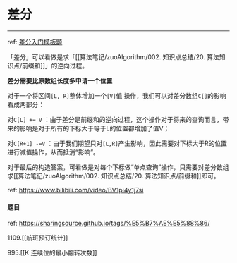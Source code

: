 # 差分

---
ref: [差分入门模板题](https://mp.weixin.qq.com/s?__biz=MzU4NDE3MTEyMA==&mid=2247490329&idx=1&sn=6d448a53cd722bbd990fda82bd262857)

「差分」可以看做是求「[[算法笔记/zuoAlgorithm/002. 知识点总结/20. 算法知识点/前缀和]]」的逆向过程。

**差分需要比原数组长度多申请一个位置**

对于一个将区间`[L, R]`整体增加一个`[V]`值 操作，我们可以对差分数组`C[]`的影响看成两部分：

对`C[L] += V` ：由于差分是前缀和的逆向过程，这个操作对于将来的查询而言，带来的影响是对于所有的下标大于等于L的位置都增加了值V；

对`C[R+1] -=V` ：由于我们期望只对`[L,R]`产生影响，因此需要对下标大于R的位置进行减值操作，从而抵消“影响”。

对于最后的构造答案，可看做是对每个下标做“单点查询”操作，只需要对差分数组求[[算法笔记/zuoAlgorithm/002. 知识点总结/20. 算法知识点/前缀和]]即可。

ref: https://www.bilibili.com/video/BV1pi4y1j7si

#### 题目
ref: https://sharingsource.github.io/tags/%E5%B7%AE%E5%88%86/

1109.[[航班预订统计]]

995.[[K 连续位的最小翻转次数]]